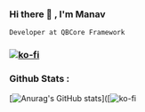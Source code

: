 ### Hi there 👋 , I'm Manav
```
Developer at QBCore Framework 
```
<!--
**singh-manavv/singh-manavv** is a ✨ _special_ ✨ repository because its `README.md` (this file) appears on your GitHub profile.

Here are some ideas to get you started:

- 🔭 I’m currently working on ...
- 🌱 I’m currently learning ...
- 👯 I’m looking to collaborate on ...
- 🤔 I’m looking for help with ...
- 💬 Ask me about ...
- 📫 How to reach me: ...
- 😄 Pronouns: ...
- ⚡ Fun fact: ...
-->
### [![ko-fi](https://ko-fi.com/img/githubbutton_sm.svg)](https://ko-fi.com/P5P2DYTUD)
### Github Stats :
[![Anurag's GitHub stats](https://github-readme-stats.vercel.app/api?username=singh-manavv&theme=dracula&show_icons=true&icon_color=48cae4&title_color=48cae4&bg_color=252422)]([![ko-fi](https://ko-fi.com/singhmanav)



